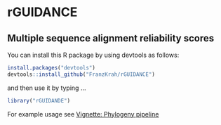 # rGUIDANCE
## Multiple sequence alignment reliability scores

You can install this R package by using devtools as follows:

```r
install.packages("devtools")
devtools::install_github("FranzKrah/rGUIDANCE")
```
and then use it by typing ...

```r
library("rGUIDANDE")
```

For example usage see [Vignette: Phylogeny pipeline](http://htmlpreview.github.io/?https://github.com/FranzKrah/rGUIDANCE/blob/master/vignettes/Phylogeny_pipeline.html)

